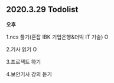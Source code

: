 ## 2020.3.29 Todolist

**오후**

1.ncs 풀기(혼잡 IBK 기업은행&더빅 IT 기술) O

2.기사 읽기 O

3.프로젝트 하기 

4.보안기사 강의 듣기


